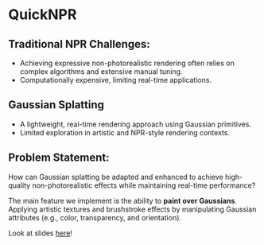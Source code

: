 # QuickNPR

## Traditional NPR Challenges:
- Achieving expressive non-photorealistic rendering often relies on complex algorithms and extensive manual tuning.
- Computationally expensive, limiting real-time applications.
## Gaussian Splatting
- A lightweight, real-time rendering approach using Gaussian primitives.
- Limited exploration in artistic and NPR-style rendering contexts.
## Problem Statement:
How can Gaussian splatting be adapted and enhanced to achieve high-quality non-photorealistic effects while maintaining real-time performance?

The main feature we implement is the ability to **paint over Gaussians**. <br>Applying artistic textures and brushstroke effects by manipulating Gaussian attributes (e.g., color, transparency, and orientation).

Look at slides [here](https://docs.google.com/presentation/d/1foCEevNDRsbaliBklgXuUVYrn01hwm4wPLajvhATUqA/edit?usp=sharing)!

